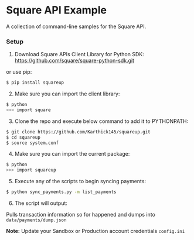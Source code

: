 # Square API Example

A collection of command-line samples for the Square API.

### Setup

1. Download Square APIs Client Library for Python SDK:
    https://github.com/square/square-python-sdk.git

  or use pip:

  ```bash
  $ pip install squareup
  ```
  
2. Make sure you can import the client library:

  ```bash
  $ python
  >>> import square
  ```
  
3. Clone the repo and execute below command to add it to PYTHONPATH:

  ```bash
  $ git clone https://github.com/Karthick145/squareup.git
  $ cd squareup
  $ source system.conf
  ```

4. Make sure you can import the current package:

  ```bash
  $ python
  >>> import squareup
  ```

5. Execute any of the scripts to begin syncing payments:

  ```bash
  $ python sync_payments.py -m list_payments
  ```
  
6. The script will output:

  Pulls transaction information so for happened and dumps into ``data/payments/dump.json``
 
 
 
**Note:** Update your Sandbox or Production account credentials `config.ini`
